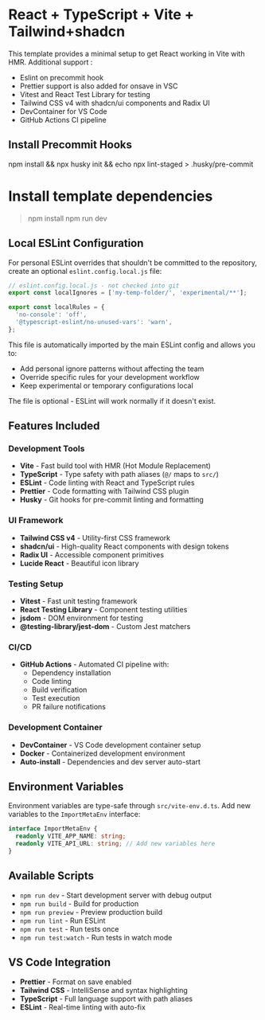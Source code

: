 # React + TypeScript + Vite + Tailwind+shadcn

This template provides a minimal setup to get React working in Vite with HMR. Additional support :

- Eslint on precommit hook
- Prettier support is also added for onsave in VSC
- Vitest and React Test Library for testing
- Tailwind CSS v4 with shadcn/ui components and Radix UI
- DevContainer for VS Code
- GitHub Actions CI pipeline

## Install Precommit Hooks

npm install && npx husky init && echo npx lint-staged > .husky/pre-commit

# Install template dependencies

> npm install
> npm run dev

## Local ESLint Configuration

For personal ESLint overrides that shouldn't be committed to the repository, create an optional `eslint.config.local.js` file:

```js
// eslint.config.local.js - not checked into git
export const localIgnores = ['my-temp-folder/', 'experimental/**'];

export const localRules = {
  'no-console': 'off',
  '@typescript-eslint/no-unused-vars': 'warn',
};
```

This file is automatically imported by the main ESLint config and allows you to:

- Add personal ignore patterns without affecting the team
- Override specific rules for your development workflow
- Keep experimental or temporary configurations local

The file is optional - ESLint will work normally if it doesn't exist.

## Features Included

### Development Tools

- **Vite** - Fast build tool with HMR (Hot Module Replacement)
- **TypeScript** - Type safety with path aliases (`@/` maps to `src/`)
- **ESLint** - Code linting with React and TypeScript rules
- **Prettier** - Code formatting with Tailwind CSS plugin
- **Husky** - Git hooks for pre-commit linting and formatting

### UI Framework

- **Tailwind CSS v4** - Utility-first CSS framework
- **shadcn/ui** - High-quality React components with design tokens
- **Radix UI** - Accessible component primitives
- **Lucide React** - Beautiful icon library

### Testing Setup

- **Vitest** - Fast unit testing framework
- **React Testing Library** - Component testing utilities
- **jsdom** - DOM environment for testing
- **@testing-library/jest-dom** - Custom Jest matchers

### CI/CD

- **GitHub Actions** - Automated CI pipeline with:
  - Dependency installation
  - Code linting
  - Build verification
  - Test execution
  - PR failure notifications

### Development Container

- **DevContainer** - VS Code development container setup
- **Docker** - Containerized development environment
- **Auto-install** - Dependencies and dev server auto-start

## Environment Variables

Environment variables are type-safe through `src/vite-env.d.ts`. Add new variables to the `ImportMetaEnv` interface:

```typescript
interface ImportMetaEnv {
  readonly VITE_APP_NAME: string;
  readonly VITE_API_URL: string; // Add new variables here
}
```

## Available Scripts

- `npm run dev` - Start development server with debug output
- `npm run build` - Build for production
- `npm run preview` - Preview production build
- `npm run lint` - Run ESLint
- `npm run test` - Run tests once
- `npm run test:watch` - Run tests in watch mode

## VS Code Integration

- **Prettier** - Format on save enabled
- **Tailwind CSS** - IntelliSense and syntax highlighting
- **TypeScript** - Full language support with path aliases
- **ESLint** - Real-time linting with auto-fix
